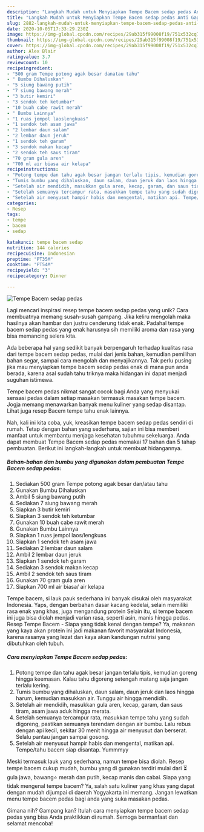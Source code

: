 ```yaml
---
description: "Langkah Mudah untuk Menyiapkan Tempe Bacem sedap pedas Anti Gagal"
title: "Langkah Mudah untuk Menyiapkan Tempe Bacem sedap pedas Anti Gagal"
slug: 2882-langkah-mudah-untuk-menyiapkan-tempe-bacem-sedap-pedas-anti-gagal
date: 2020-10-05T17:33:29.230Z
image: https://img-global.cpcdn.com/recipes/29ab315f99008f19/751x532cq70/tempe-bacem-sedap-pedas-foto-resep-utama.jpg
thumbnail: https://img-global.cpcdn.com/recipes/29ab315f99008f19/751x532cq70/tempe-bacem-sedap-pedas-foto-resep-utama.jpg
cover: https://img-global.cpcdn.com/recipes/29ab315f99008f19/751x532cq70/tempe-bacem-sedap-pedas-foto-resep-utama.jpg
author: Alex Blair
ratingvalue: 3.7
reviewcount: 10
recipeingredient:
- "500 gram Tempe potong agak besar danatau tahu"
- " Bumbu Dihaluskan"
- "5 siung bawang putih"
- "7 siung bawang merah"
- "3 butir kemiri"
- "3 sendok teh ketumbar"
- "10 buah cabe rawit merah"
- " Bumbu Lainnya"
- "1 ruas jempol laoslengkuas"
- "1 sendok teh asam jawa"
- "2 lembar daun salam"
- "2 lembar daun jeruk"
- "1 sendok teh garam"
- "3 sendok makan kecap"
- "2 sendok teh saus tiram"
- "70 gram gula aren"
- "700 ml air biasa air kelapa"
recipeinstructions:
- "Potong tempe dan tahu agak besar jangan terlalu tipis, kemudian goreng hingga keemasan. Kalau tahu digoreng setengah matang saja jangan terlalu kering."
- "Tumis bumbu yang dihaluskan, daun salam, daun jeruk dan laos hingga harum, kemudian masukkan air. Tunggu air hingga mendidih."
- "Setelah air mendidih, masukkan gula aren, kecap, garam, dan saus tiram, asam jawa aduk hingga merata."
- "Setelah semuanya tercampur rata, masukkan tempe tahu yang sudah digoreng, pastikan semuanya terendam dengan air bumbu. Lalu rebus dengan api kecil, sekitar 30 menit hingga air menyusut dan berserat. Selalu pantau jangan sampai gosong."
- "Setelah air menyusut hampir habis dan mengental, matikan api. Tempe/tahu bacem siap disantap. Yummmyy"
categories:
- Resep
tags:
- tempe
- bacem
- sedap

katakunci: tempe bacem sedap 
nutrition: 144 calories
recipecuisine: Indonesian
preptime: "PT35M"
cooktime: "PT54M"
recipeyield: "3"
recipecategory: Dinner

---
```



![Tempe Bacem sedap pedas](https://img-global.cpcdn.com/recipes/29ab315f99008f19/751x532cq70/tempe-bacem-sedap-pedas-foto-resep-utama.jpg)

Lagi mencari inspirasi resep tempe bacem sedap pedas yang unik? Cara membuatnya memang susah-susah gampang. Jika keliru mengolah maka hasilnya akan hambar dan justru cenderung tidak enak. Padahal tempe bacem sedap pedas yang enak harusnya sih memiliki aroma dan rasa yang bisa memancing selera kita.

Ada beberapa hal yang sedikit banyak berpengaruh terhadap kualitas rasa dari tempe bacem sedap pedas, mulai dari jenis bahan, kemudian pemilihan bahan segar, sampai cara mengolah dan menyajikannya. Tak perlu pusing jika mau menyiapkan tempe bacem sedap pedas enak di mana pun anda berada, karena asal sudah tahu triknya maka hidangan ini dapat menjadi suguhan istimewa.

Tempe bacem pedas nikmat sangat cocok bagi Anda yang menyukai sensasi pedas dalam setiap masakan termasuk masakan tempe bacem. Jogja memang menawarkan banyak menu kuliner yang sedap disantap. Lihat juga resep Bacem tempe tahu enak lainnya.


Nah, kali ini kita coba, yuk, kreasikan tempe bacem sedap pedas sendiri di rumah. Tetap dengan bahan yang sederhana, sajian ini bisa memberi manfaat untuk membantu menjaga kesehatan tubuhmu sekeluarga. Anda dapat membuat Tempe Bacem sedap pedas memakai 17 bahan dan 5 tahap pembuatan. Berikut ini langkah-langkah untuk membuat hidangannya.

<!--inarticleads1-->

##### Bahan-bahan dan bumbu yang digunakan dalam pembuatan Tempe Bacem sedap pedas:

1. Sediakan 500 gram Tempe potong agak besar dan/atau tahu
1. Gunakan  Bumbu Dihaluskan
1. Ambil 5 siung bawang putih
1. Sediakan 7 siung bawang merah
1. Siapkan 3 butir kemiri
1. Siapkan 3 sendok teh ketumbar
1. Gunakan 10 buah cabe rawit merah
1. Gunakan  Bumbu Lainnya
1. Siapkan 1 ruas jempol laos/lengkuas
1. Siapkan 1 sendok teh asam jawa
1. Sediakan 2 lembar daun salam
1. Ambil 2 lembar daun jeruk
1. Siapkan 1 sendok teh garam
1. Sediakan 3 sendok makan kecap
1. Ambil 2 sendok teh saus tiram
1. Gunakan 70 gram gula aren
1. Siapkan 700 ml air biasa/ air kelapa


Tempe bacem, si lauk pauk sederhana ini banyak disukai oleh masyarakat Indonesia. Yaps, dengan berbahan dasar kacang kedelai, selain memiliki rasa enak yang khas, juga mengandung protein Selain itu, si tempe bacem ini juga bisa diolah menjadi varian rasa, seperti asin, manis hingga pedas. Resep Tempe Bacem - Siapa yang tidak kenal dengan tempe? Ya, makanan yang kaya akan protein ini jadi makanan favorit masyarakat Indonesia, karena rasanya yang lezat dan kaya akan kandungan nutrisi yang dibutuhkan oleh tubuh. 

<!--inarticleads2-->

##### Cara menyiapkan Tempe Bacem sedap pedas:

1. Potong tempe dan tahu agak besar jangan terlalu tipis, kemudian goreng hingga keemasan. Kalau tahu digoreng setengah matang saja jangan terlalu kering.
1. Tumis bumbu yang dihaluskan, daun salam, daun jeruk dan laos hingga harum, kemudian masukkan air. Tunggu air hingga mendidih.
1. Setelah air mendidih, masukkan gula aren, kecap, garam, dan saus tiram, asam jawa aduk hingga merata.
1. Setelah semuanya tercampur rata, masukkan tempe tahu yang sudah digoreng, pastikan semuanya terendam dengan air bumbu. Lalu rebus dengan api kecil, sekitar 30 menit hingga air menyusut dan berserat. Selalu pantau jangan sampai gosong.
1. Setelah air menyusut hampir habis dan mengental, matikan api. Tempe/tahu bacem siap disantap. Yummmyy


Meski termasuk lauk yang sederhana, namun tempe bisa diolah. Resep tempe bacem cukup mudah, bumbu yang di gunakan terdiri mulai dari ⏳ gula jawa, bawang⭐ merah dan putih, kecap manis dan cabai. Siapa yang tidak mengenal tempe bacem? Ya, salah satu kuliner yang khas yang dapat dengan mudah dijumpai di daerah Yogyakarta ini memang. Jangan lewatkan menu tempe bacem pedas bagi anda yang suka masakan pedas. 

Gimana nih? Gampang kan? Itulah cara menyiapkan tempe bacem sedap pedas yang bisa Anda praktikkan di rumah. Semoga bermanfaat dan selamat mencoba!
